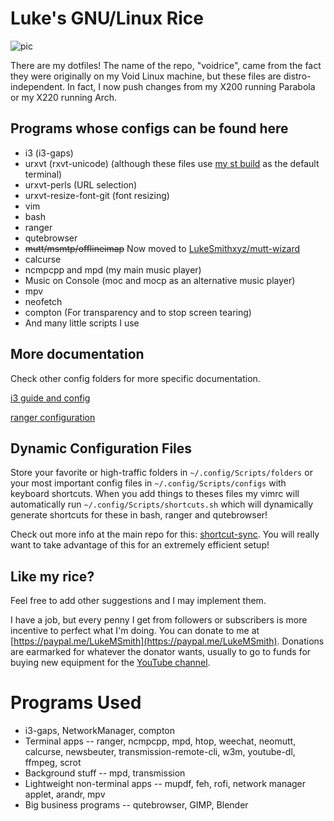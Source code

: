 # Luke's GNU/Linux Rice

![pic](pic.jpg)

There are my dotfiles! The name of the repo, "voidrice", came from the fact they were originally on my Void Linux machine, but these files are distro-independent. In fact, I now push changes from my X200 running Parabola or my X220 running Arch.

## Programs whose configs can be found here

+ i3 (i3-gaps)
+ urxvt (rxvt-unicode) (although these files use [my st build](https://github.com/lukesmithxyz/st) as the default terminal)
+ urxvt-perls (URL selection)
+ urxvt-resize-font-git (font resizing)
+ vim
+ bash
+ ranger
+ qutebrowser
+ ~~mutt/msmtp/offlineimap~~ Now moved to [LukeSmithxyz/mutt-wizard](https://github.com/LukeSmithxyz/mutt-wizard)
+ calcurse
+ ncmpcpp and mpd (my main music player)
+ Music on Console (moc and mocp as an alternative music player)
+ mpv
+ neofetch
+ compton (For transparency and to stop screen tearing)
+ And many little scripts I use

## More documentation

Check other config folders for more specific documentation.

[i3 guide and config](.config/i3/i3_guide.rmd)

[ranger configuration](.config/ranger/luke_ranger_readme.md)

## Dynamic Configuration Files

Store your favorite or high-traffic folders in `~/.config/Scripts/folders` or your most important config files in `~/.config/Scripts/configs` with keyboard shortcuts. When you add things to theses files my vimrc will automatically run `~/.config/Scripts/shortcuts.sh` which will dynamically generate shortcuts for these in bash, ranger and qutebrowser!

Check out more info at the main repo for this: [shortcut-sync](https://github.com/lukesmithxyz/shortcut-sync). You will really want to take advantage of this for an extremely efficient setup!

## Like my rice?

Feel free to add other suggestions and I may implement them.

I have a job, but every penny I get from followers or subscribers is more incentive to perfect what I'm doing. You can donate to me at [https://paypal.me/LukeMSmith](https://paypal.me/LukeMSmith). Donations are earmarked for whatever the donator wants, usually to go to funds for buying new equipment for the [YouTube channel](https://youtube.com/c/LukeSmithxyz).

# Programs Used

+ i3-gaps, NetworkManager, compton
+ Terminal apps -- ranger, ncmpcpp, mpd, htop, weechat, neomutt, calcurse, newsbeuter, transmission-remote-cli, w3m, youtube-dl, ffmpeg, scrot
+ Background stuff -- mpd, transmission
+ Lightweight non-terminal apps -- mupdf, feh, rofi, network manager applet, arandr, mpv
+ Big business programs -- qutebrowser, GIMP, Blender
